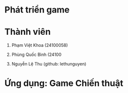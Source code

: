 # Phát triển game

# Thành viên
1. Phạm Việt Khoa (24100058)
2. Phùng Quốc Bình (24100

3. Nguyễn Lệ Thu (github: lethunguyen)
# Ứng dụng: Game Chiến thuật

